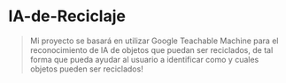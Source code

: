 # IA-de-Reciclaje
>Mi proyecto se basará en utilizar Google Teachable Machine para el reconocimiento de IA de objetos que puedan ser reciclados, de tal forma que pueda ayudar al usuario a identificar como y cuales objetos pueden ser reciclados!
